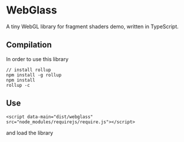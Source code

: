 # WebGlass

A tiny WebGL library for fragment shaders demo, written in TypeScript.

## Compilation

In order to use this library

```
// install rollup
npm install -g rollup
npm install
rollup -c
```

## Use

```
<script data-main="dist/webglass" src="node_modules/requirejs/require.js"></script>
```

and load the library
